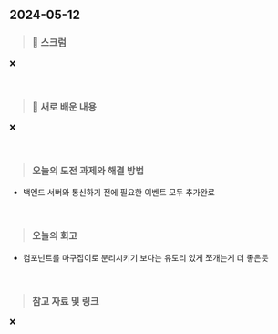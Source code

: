 ## 2024-05-12

> ### 📑 스크럼

❌


<br>

> ### 🤔 새로 배운 내용

❌

<br>

> ### 오늘의 도전 과제와 해결 방법

- 백엔드 서버와 통신하기 전에 필요한 이벤트 모두 추가완료
    
<br>

> ### 오늘의 회고

- 컴포넌트를 마구잡이로 분리시키기 보다는 유도리 있게 쪼개는게 더 좋은듯

<br>

> ### 참고 자료 및 링크

❌
